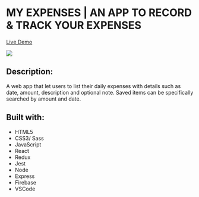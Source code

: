 # MY EXPENSES | AN APP TO RECORD & TRACK YOUR EXPENSES

[Live Demo](https://mehdi-expensify-app.herokuapp.com/)

![](public/images/main-page-shot)

## Description:
A web app that let users to list their daily expenses with details such as date, amount, description and optional note. Saved items can be specifically searched by amount and date.



## Built with:

* HTML5
* CSS3/ Sass
* JavaScript
* React
* Redux
* Jest
* Node
* Express
* Firebase
* VSCode
